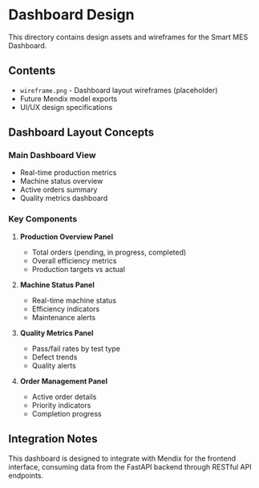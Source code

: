 # Dashboard Design

This directory contains design assets and wireframes for the Smart MES Dashboard.

## Contents

- `wireframe.png` - Dashboard layout wireframes (placeholder)
- Future Mendix model exports
- UI/UX design specifications

## Dashboard Layout Concepts

### Main Dashboard View
- Real-time production metrics
- Machine status overview
- Active orders summary
- Quality metrics dashboard

### Key Components
1. **Production Overview Panel**
   - Total orders (pending, in progress, completed)
   - Overall efficiency metrics
   - Production targets vs actual

2. **Machine Status Panel**
   - Real-time machine status
   - Efficiency indicators
   - Maintenance alerts

3. **Quality Metrics Panel**
   - Pass/fail rates by test type
   - Defect trends
   - Quality alerts

4. **Order Management Panel**
   - Active order details
   - Priority indicators
   - Completion progress

## Integration Notes

This dashboard is designed to integrate with Mendix for the frontend interface, consuming data from the FastAPI backend through RESTful API endpoints.
